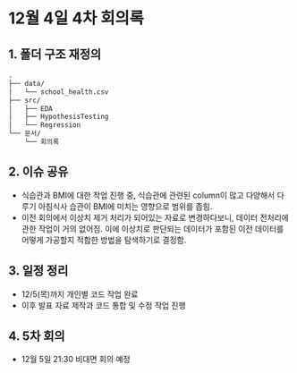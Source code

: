 # 12월 4일 4차 회의록

## 1. 폴더 구조 재정의

```markdown
.
├── data/
│   └── school_health.csv
├── src/
│   ├── EDA
│   ├── HypothesisTesting
│   └── Regression
└── 문서/
    └── 회의록
```

## 2. 이슈 공유

- 식습관과 BMI에 대한 작업 진행 중, 식습관에 관련된 column이 많고 다양해서 다루기 아침식사 습관이 BMI에 미치는 영향으로 범위를 좁힘.
- 이전 회의에서 이상치 제거 처리가 되어있는 자료로 변경하다보니, 데이터 전처리에 관한 작업이 거의 없어짐. 이에 이상치로 판단되는 데이터가 포함된 이전 데이터를 어떻게 가공할지 적합한 방법을 탐색하기로 결정함.

## 3. 일정 정리

- 12/5(목)까지 개인별 코드 작업 완료
- 이후 발표 자료 제작과 코드 통합 및 수정 작업 진행

## 4. 5차 회의

- 12월 5일 21:30 비대면 회의 예정